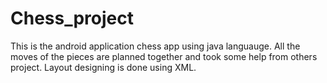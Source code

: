 # Chess_project
This is the android application chess app using java languauge.
All the moves of the pieces are planned together and took some help from others project.
Layout designing is done using XML.
